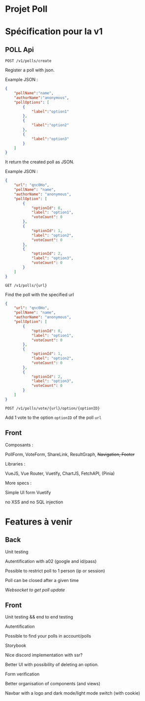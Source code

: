 # Projet Poll

# Spécification pour la v1

## POLL Api

`POST /v1/polls/create`

Register a poll with json.

Example JSON :

```json
{
    "pollName":"name",
    "authorName":"anonymous",
    "pollOptions": [
        {
            "label":"option1"
        },
        {
            "label":"option2"
        },
        {
            "label":"option3"
        }
    ]
}
```

It return the created poll as JSON.

Example JSON :

```json
{
    "url": "qnc0Ho",
    "pollName": "name",
    "authorName": "anonymous",
    "pollOption": [
        {
            "optionId": 0,
            "label": "option1",
            "voteCount": 0
        },
        {
            "optionId": 1,
            "label": "option2",
            "voteCount": 0
        },
        {
            "optionId": 2,
            "label": "option3",
            "voteCount": 0
        }
    ]
}
```

`GET /v1/polls/{url}`

Find the poll with the specified url

```json
{
    "url": "qnc0Ho",
    "pollName": "name",
    "authorName": "anonymous",
    "pollOption": [
        {
            "optionId": 0,
            "label": "option1",
            "voteCount": 0
        },
        {
            "optionId": 1,
            "label": "option2",
            "voteCount": 0
        },
        {
            "optionId": 2,
            "label": "option3",
            "voteCount": 0
        }
    ]
}
```

`POST /v1/polls/vote/{url}/option/{optionID}`

Add 1 vote to the option `optionID` of the poll `url`

## Front

Composants :

PollForm, VoteForm, ShareLink, ResultGraph, ~~Navigation, Footer~~

Libraries :

VueJS, Vue Router, Vuetify, ChartJS, FetchAPI, (Pinia)

More specs :

Simple UI form Vuetify

no XSS and no SQL injection

# Features à venir

## Back

Unit testing

Autentification with a02 (google and id/pass)

Possible to restrict poll to 1 person (ip or session)

Poll can be closed after a given time

W*ebsocket to get poll update*

## Front

Unit testing && end to end testing

Autentification

Possible to find your polls in account/polls

Storybook

Nice discord implementation with ssr?

Better UI with possibility of deleting an option.

Form verification

Better organisation of components (and views)

Navbar with a logo and dark mode/light mode switch (with cookie)
